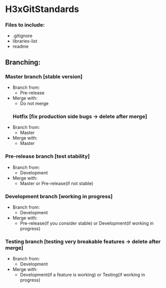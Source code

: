 # H3xGitStandards
### Files to include:
- .gitignore
- libraries-list
- readme

## Branching:
### Master branch [stable version]
- Branch from:
    - Pre-release
- Merge with: 
    - Do not merge
  ### Hotfix [fix production side bugs -> delete after merge]
- Branch from:
    - Master
- Merge with: 
    - Master
 ### Pre-release branch [test stability]
- Branch from:
    - Development
- Merge with: 
    - Master or Pre-release(if not stable)
 ### Development branch [working in progress]
- Branch from:
    - Development
- Merge with: 
    - Pre-release(if you consider stable) or Development(if working in progress)

### Testing branch [testing very breakable features -> delete after merge]
- Branch from:
    - Development
- Merge with: 
    - Development(if a feature is working) or Testing(if working in progress)
